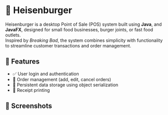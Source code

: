 # 🍔 Heisenburger 

Heisenburger is a desktop Point of Sale (POS) system built using **Java**, and **JavaFX**, designed for small food businesses, burger joints, or fast food outlets.   
Inspired by *Breaking Bad*, the system combines simplicity with functionality to streamline customer transactions and order management.

## 🧠 Features  
- ✅ User login and authentication  
- 🍔 Order management (add, edit, cancel orders)  
- 💾 Persistent data storage using object serialization  
- 🧾 Receipt printing  

## 📸 Screenshots  
![]()
![]()

